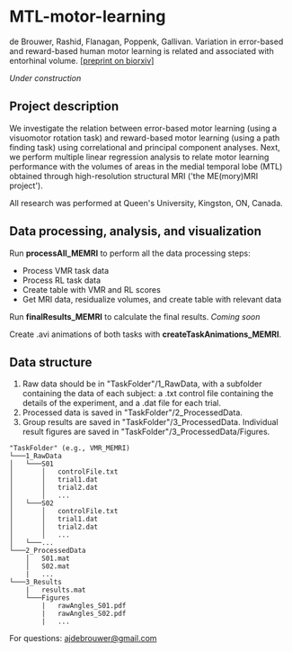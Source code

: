 # MTL-motor-learning
de Brouwer, Rashid, Flanagan, Poppenk, Gallivan. Variation in error-based and reward-based human motor learning is related and associated with entorhinal volume. [[preprint on biorxiv]](https://doi.org/10.1101/2020.05.27.119529)

_Under construction_

## Project description
We investigate the relation between error-based motor learning (using a visuomotor rotation task) and reward-based motor learning (using a path finding task) using correlational and principal component analyses. Next, we perform multiple linear regression analysis to relate motor learning performance with the volumes of areas in the medial temporal lobe (MTL) obtained through high-resolution structural MRI ('the ME(mory)MRI project'). 

All research was performed at Queen's University, Kingston, ON, Canada.

## Data processing, analysis, and visualization
Run **processAll_MEMRI** to perform all the data processing steps:  
* Process VMR task data
* Process RL task data
* Create table with VMR and RL scores
* Get MRI data, residualize volumes, and create table with relevant data

Run **finalResults_MEMRI** to calculate the final results.
_Coming soon_

Create .avi animations of both tasks with **createTaskAnimations_MEMRI**.

## Data structure
1. Raw data should be in "TaskFolder"/1_RawData, with a subfolder containing the data of each subject: a .txt control file containing the details of the experiment, and a .dat file for each trial.
2. Processed data is saved in "TaskFolder"/2_ProcessedData.
3. Group results are saved in "TaskFolder"/3_ProcessedData. Individual result figures are saved in "TaskFolder"/3_ProcessedData/Figures.

```
"TaskFolder" (e.g., VMR_MEMRI)
└───1_RawData
│   └───S01
│       │   controlFile.txt
│       │   trial1.dat
│       │   trial2.dat
│       │   ...
│   └───S02
│       │   controlFile.txt
│       │   trial1.dat
│       │   trial2.dat
│       │   ...
│   └───...
└───2_ProcessedData
    │   S01.mat
    │   S02.mat
    |   ...
└───3_Results
    |   results.mat
    └───Figures
        |   rawAngles_S01.pdf
        |   rawAngles_S02.pdf
        |   ...
```

For questions: ajdebrouwer@gmail.com
